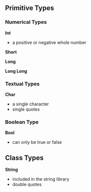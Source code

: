 ## Primitive Types
### Numerical Types
**Int**
- a positive or negative whole number

**Short**

**Long**

**Long Long**

### Textual Types
**Char**
- a single character
- single quotes

### Boolean Type
**Bool**
- can only be true or false

## Class Types
**String**
- included in the string library
- double quotes